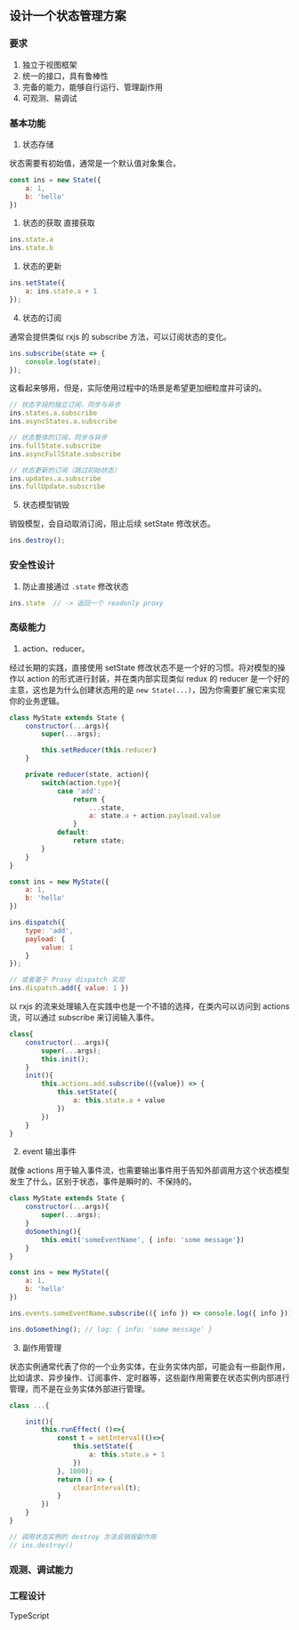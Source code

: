 
## 设计一个状态管理方案
### 要求
1. 独立于视图框架
2. 统一的接口，具有鲁棒性
3. 完备的能力，能够自行运行、管理副作用
4. 可观测、易调试

### 基本功能

1. 状态存储

状态需要有初始值，通常是一个默认值对象集合。
```js
const ins = new State({
    a: 1,
    b: 'hello'
})
```

1. 状态的获取
直接获取
```js
ins.state.a
ins.state.b
```

1. 状态的更新

```js
ins.setState({
    a: ins.state.a + 1
});
```

4. 状态的订阅

通常会提供类似 rxjs 的 subscribe 方法，可以订阅状态的变化。
```js
ins.subscribe(state => {
    console.log(state);
});
```

这看起来够用，但是，实际使用过程中的场景是希望更加细粒度并可读的。
```js
// 状态字段的独立订阅，同步与异步
ins.states.a.subscribe
ins.asyncStates.a.subscribe

// 状态整体的订阅，同步与异步
ins.fullState.subscribe
ins.asyncFullState.subscribe

// 状态更新的订阅（跳过初始状态）
ins.updates.a.subscribe
ins.fullUpdate.subscribe
```

5. 状态模型销毁

销毁模型，会自动取消订阅，阻止后续 setState 修改状态。
```js
ins.destroy();
```

### 安全性设计
1. 防止直接通过 `.state` 修改状态
```js
ins.state  // -> 返回一个 readonly proxy
```

### 高级能力
1. action、reducer。

经过长期的实践，直接使用 setState 修改状态不是一个好的习惯。将对模型的操作以 action 的形式进行封装，并在类内部实现类似 redux 的 reducer 是一个好的主意，这也是为什么创建状态用的是 `new State(...)`，因为你需要扩展它来实现你的业务逻辑。

```js
class MyState extends State {
    constructor(...args){
        super(...args);

        this.setReducer(this.reducer)
    }

    private reducer(state, action){
        switch(action.type){
            case 'add':
                return {
                    ...state,
                    a: state.a + action.payload.value
                }
            default:
                return state;
        }
    }
}

const ins = new MyState({
    a: 1,
    b: 'hello'
})

ins.dispatch({
    type: 'add',
    payload: {
        value: 1
    }
});

// 或者基于 Proxy dispatch 实现 
ins.dispatch.add({ value: 1 })
```

以 rxjs 的流来处理输入在实践中也是一个不错的选择，在类内可以访问到 actions 流，可以通过 subscribe 来订阅输入事件。

```js
class{
    constructor(...args){
        super(...args);
        this.init();
    }
    init(){
        this.actions.add.subscribe(({value}) => {
            this.setState({
                a: this.state.a + value
            })
        })
    }
}

```

2. event 输出事件

就像 actions 用于输入事件流，也需要输出事件用于告知外部调用方这个状态模型发生了什么，区别于状态，事件是瞬时的、不保持的。

```js
class MyState extends State {
    constructor(...args){
        super(...args);
    }
    doSomething(){
        this.emit('someEventName', { info: 'some message'})
    }
}

const ins = new MyState({
    a: 1,
    b: 'hello'
})

ins.events.someEventName.subscribe(({ info }) => console.log({ info }))

ins.doSomething(); // log: { info: 'some message' }

```

3. 副作用管理

状态实例通常代表了你的一个业务实体，在业务实体内部，可能会有一些副作用，比如请求、异步操作、订阅事件、定时器等，这些副作用需要在状态实例内部进行管理，而不是在业务实体外部进行管理。

```js
class ...{

    init(){
        this.runEffect( ()=>{
            const t = setInterval(()=>{
                this.setState({
                    a: this.state.a + 1
                })
            }, 1000);
            return () => {
                clearInterval(t);
            }
        })
    }
}

// 调用状态实例的 destroy 方法会销毁副作用
// ins.destroy() 
```




### 观测、调试能力

### 工程设计
TypeScript
